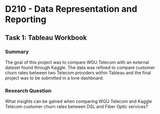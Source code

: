 # **D210 - Data Representation and Reporting**

## **Task 1: Tableau Workbook**

### **Summary** 
The goal of this project was to compare WGU Telecom with an external dataset found through Kaggle. The data was refined to compare customer churn rates between two Telecom providers within Tableau and the final project was to be submitted in a lone dashboard.

### **Research Question** 
What insights can be gained when comparing WGU Telecom and Kaggle Telecom customer churn rates between DSL and Fiber Optic services?
